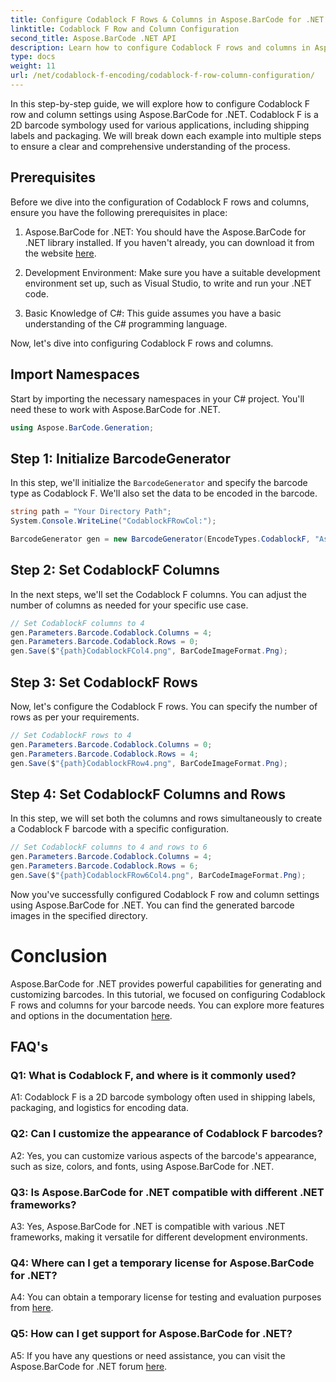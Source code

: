 ```yaml
---
title: Configure Codablock F Rows & Columns in Aspose.BarCode for .NET
linktitle: Codablock F Row and Column Configuration
second_title: Aspose.BarCode .NET API
description: Learn how to configure Codablock F rows and columns in Aspose.BarCode for .NET. Create customized 2D barcodes for various applications.
type: docs
weight: 11
url: /net/codablock-f-encoding/codablock-f-row-column-configuration/
---
```

In this step-by-step guide, we will explore how to configure Codablock F row and column settings using Aspose.BarCode for .NET. Codablock F is a 2D barcode symbology used for various applications, including shipping labels and packaging. We will break down each example into multiple steps to ensure a clear and comprehensive understanding of the process.

## Prerequisites

Before we dive into the configuration of Codablock F rows and columns, ensure you have the following prerequisites in place:

1. Aspose.BarCode for .NET: You should have the Aspose.BarCode for .NET library installed. If you haven't already, you can download it from the website [here](https://releases.aspose.com/barcode/net/).

2. Development Environment: Make sure you have a suitable development environment set up, such as Visual Studio, to write and run your .NET code.

3. Basic Knowledge of C#: This guide assumes you have a basic understanding of the C# programming language.

Now, let's dive into configuring Codablock F rows and columns.

## Import Namespaces

Start by importing the necessary namespaces in your C# project. You'll need these to work with Aspose.BarCode for .NET.

```csharp
using Aspose.BarCode.Generation;
```

## Step 1: Initialize BarcodeGenerator

In this step, we'll initialize the `BarcodeGenerator` and specify the barcode type as Codablock F. We'll also set the data to be encoded in the barcode.

```csharp
string path = "Your Directory Path";
System.Console.WriteLine("CodablockFRowCol:");

BarcodeGenerator gen = new BarcodeGenerator(EncodeTypes.CodablockF, "Aspose.Barcode");
```

## Step 2: Set CodablockF Columns

In the next steps, we'll set the Codablock F columns. You can adjust the number of columns as needed for your specific use case.

```csharp
// Set CodablockF columns to 4
gen.Parameters.Barcode.Codablock.Columns = 4;
gen.Parameters.Barcode.Codablock.Rows = 0;
gen.Save($"{path}CodablockFCol4.png", BarCodeImageFormat.Png);
```

## Step 3: Set CodablockF Rows

Now, let's configure the Codablock F rows. You can specify the number of rows as per your requirements.

```csharp
// Set CodablockF rows to 4
gen.Parameters.Barcode.Codablock.Columns = 0;
gen.Parameters.Barcode.Codablock.Rows = 4;
gen.Save($"{path}CodablockFRow4.png", BarCodeImageFormat.Png);
```

## Step 4: Set CodablockF Columns and Rows

In this step, we will set both the columns and rows simultaneously to create a Codablock F barcode with a specific configuration.

```csharp
// Set CodablockF columns to 4 and rows to 6
gen.Parameters.Barcode.Codablock.Columns = 4;
gen.Parameters.Barcode.Codablock.Rows = 6;
gen.Save($"{path}CodablockFRow6Col4.png", BarCodeImageFormat.Png);
```

Now you've successfully configured Codablock F row and column settings using Aspose.BarCode for .NET. You can find the generated barcode images in the specified directory.

# Conclusion

Aspose.BarCode for .NET provides powerful capabilities for generating and customizing barcodes. In this tutorial, we focused on configuring Codablock F rows and columns for your barcode needs. You can explore more features and options in the documentation [here](https://reference.aspose.com/barcode/net/).

## FAQ's

### Q1: What is Codablock F, and where is it commonly used?

A1: Codablock F is a 2D barcode symbology often used in shipping labels, packaging, and logistics for encoding data.

### Q2: Can I customize the appearance of Codablock F barcodes?

A2: Yes, you can customize various aspects of the barcode's appearance, such as size, colors, and fonts, using Aspose.BarCode for .NET.

### Q3: Is Aspose.BarCode for .NET compatible with different .NET frameworks?

A3: Yes, Aspose.BarCode for .NET is compatible with various .NET frameworks, making it versatile for different development environments.

### Q4: Where can I get a temporary license for Aspose.BarCode for .NET?

A4: You can obtain a temporary license for testing and evaluation purposes from [here](https://purchase.aspose.com/temporary-license/).

### Q5: How can I get support for Aspose.BarCode for .NET?

A5: If you have any questions or need assistance, you can visit the Aspose.BarCode for .NET forum [here](https://forum.aspose.com/c/barcode/13).
